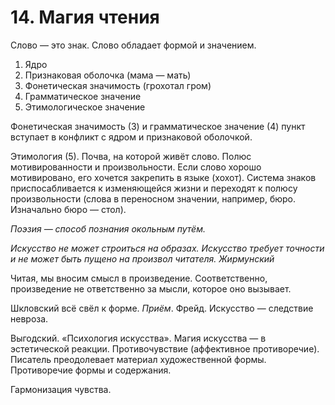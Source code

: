 # 14. Магия чтения

Слово — это знак. Слово обладает формой и значением.

1. Ядро
2. Признаковая оболочка (мама — мать)
3. Фонетическая значимость (грохотал гром)
4. Грамматическое значение
5. Этимологическое значение

Фонетическая значимость (3) и грамматическое значение (4) пункт вступает в конфликт с ядром и признаковой оболочкой.

Этимология (5). Почва, на которой живёт слово. Полюс мотивированности и произвольности. Если слово хорошо мотивировано, его хочется закрепить в языке (хохот). Система знаков приспосабливается к изменяющейся жизни и переходят к полюсу произвольности (слова в переносном значении, например, бюро. Изначально бюро — стол).

_Поэзия — способ познания окольным путём._

_Искусство не может строиться на образах. Искусство требует точности и не может быть пущено на произвол читателя. Жирмунский_

Читая, мы вносим смысл в произведение. Соответственно, произведение не ответственно за мысли, которое оно вызывает.

Шкловский всё свёл к форме. _Приём_.
Фрейд. Искусство — следствие невроза.

Выгодский. «Психология искусства». Магия искусства — в эстетической реакции. Противочувствие (аффективное противоречие). Писатель преодолевает материал художественной формы. Противоречие формы и содержания.

Гармонизация чувства.
